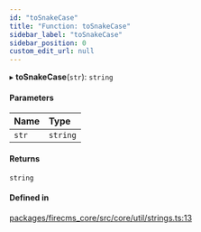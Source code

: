 ```yaml
---
id: "toSnakeCase"
title: "Function: toSnakeCase"
sidebar_label: "toSnakeCase"
sidebar_position: 0
custom_edit_url: null
---
```


▸ **toSnakeCase**(`str`): `string`

#### Parameters

| Name | Type |
| :------ | :------ |
| `str` | `string` |

#### Returns

`string`

#### Defined in

[packages/firecms_core/src/core/util/strings.ts:13](https://github.com/FireCMSco/firecms/blob/d45f3739/packages/firecms_core/src/core/util/strings.ts#L13)
